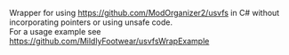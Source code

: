 Wrapper for using https://github.com/ModOrganizer2/usvfs in C# without incorporating pointers or using unsafe code.  
For a usage example see https://github.com/MildlyFootwear/usvfsWrapExample

